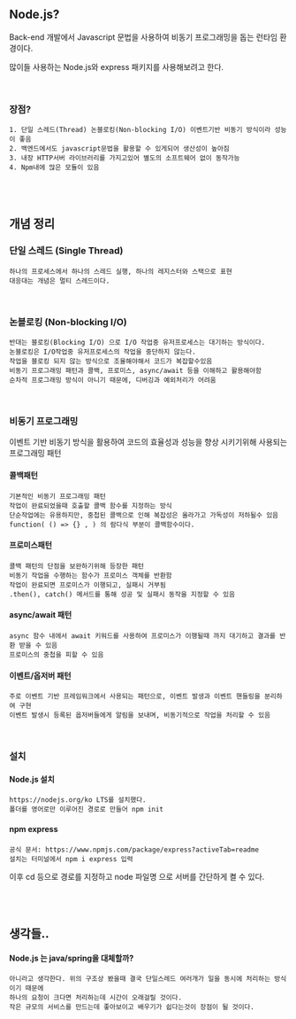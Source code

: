 ## Node.js?
Back-end 개발에서 Javascript 문법을 사용하여 비동기 프로그래밍을 돕는 런타임 환경이다.

많이들 사용하는 Node.js와 express 패키지를 사용해보려고 한다.

<br>

### 장점?
    1. 단일 스레드(Thread) 논블로킹(Non-blocking I/O) 이벤트기반 비동기 방식이라 성능이 좋음
    2. 백엔드에서도 javascript문법을 활용할 수 있게되어 생산성이 높아짐
    3. 내장 HTTP서버 라이브러리를 가지고있어 별도의 소프트웨어 없이 동작가능
    4. Npm내에 많은 모듈이 있음

<br>
<br>

## 개념 정리

### 단일 스레드 (Single Thread)
    하나의 프로세스에서 하나의 스레드 실행, 하나의 레지스터와 스택으로 표현
    대응대는 개념은 멀티 스레드이다.

<br>

### 논블로킹 (Non-blocking I/O)
    반대는 블로킹(Blocking I/O) 으로 I/O 작업중 유저프로세스는 대기하는 방식이다.
    논블로킹은 I/O작업중 유저프로세스의 작업을 중단하지 않는다.
    작업을 블로킹 되지 않는 방식으로 조율해야해서 코드가 복잡할수있음
    비동기 프로그래밍 패턴과 콜백, 프로미스, async/await 등을 이해하고 활용해야함
    순차적 프로그래밍 방식이 아니기 때문에, 디버깅과 예외처리가 어려움

<br>

### 비동기 프로그래밍
이벤트 기반 비동기 방식을 활용하여 코드의 효율성과 성능을 향상 시키기위해 사용되는 프로그래밍 패턴

#### 콜백패턴
    기본적인 비동기 프로그래밍 패턴
    작업이 완료되었을때 호출할 콜백 함수를 지정하는 방식
    단순작업에는 유용하지만, 중첩된 콜백으로 인해 복잡성은 올라가고 가독성이 저하될수 있음
    function( () => {} , ) 의 람다식 부분이 콜백함수이다.

#### 프로미스패턴
    콜백 패턴의 단점을 보완하기위해 등장한 패턴
    비동기 작업을 수행하는 함수가 프로미스 객체를 반환함
    작업이 완료되면 프로미스가 이행되고, 실패시 거부됨
    .then(), catch() 메서드를 통해 성공 및 실패시 동작을 지정할 수 있음

#### async/await 패턴
    async 함수 내에서 await 키워드를 사용하여 프로미스가 이행될때 까지 대기하고 결과를 반환 받을 수 있음
    프로미스의 중첩을 피할 수 있음
#### 이벤트/옵저버 패턴
    주로 이벤트 기반 프레임워크에서 사용되는 패턴으로, 이벤트 발생과 이벤트 핸들링을 분리하여 구현
    이벤트 발생시 등록된 옵저버들에게 알림을 보내며, 비동기적으로 작업을 처리할 수 있음

<br>

### 설치

#### Node.js  설치
    https://nodejs.org/ko LTS를 설치했다.
    폴더를 영어로만 이루어진 경로로 만들어 npm init

#### npm express
    공식 문서: https://www.npmjs.com/package/express?activeTab=readme
    설치는 터미널에서 npm i express 입력

이후 cd 등으로 경로를 지정하고 node 파일명 으로 서버를 간단하게 켤 수 있다.

<br>
<br>

## 생각들..

#### Node.js 는 java/spring을 대체할까?
    아니라고 생각한다. 위의 구조상 봤을때 결국 단일스레드 여러개가 일을 동시에 처리하는 방식이기 때문에 
    하나의 요청이 크다면 처리하는데 시간이 오래걸릴 것이다. 
    작은 규모의 서비스를 만드는데 좋아보이고 배우기가 쉽다는것이 장점이 될 것이다.
